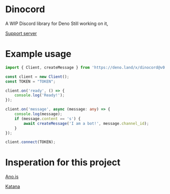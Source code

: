 # Dinocord
A WIP Discord library for Deno
Still working on it,

[Support server](https://discord.gg/mHsgHhaAKq)

# Example usage
```typescript
import { Client, createMessage } from 'https://deno.land/x/dinocord@v0.0.7/mod.ts';

const client = new Client();
const TOKEN = "TOKEN";

client.on('ready', () => {
    console.log('Ready!');
});

client.on('message', async (message: any) => {
    console.log(message);
    if (message.content == 's') {
        await createMessage('I am a bot!', message.channel_id);
    }
});

client.connect(TOKEN);
```

# Insperation for this project

[Ano.js](https://github.com/ItsYaBoiElijah11/Ano.js)

[Katana](https://github.com/stuyy/Katana)
